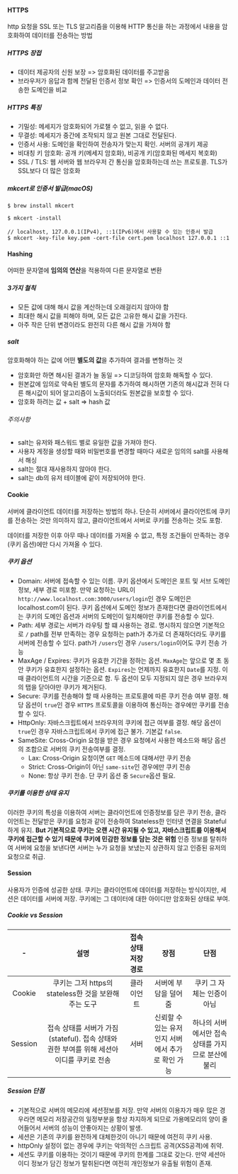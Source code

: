 #### HTTPS
http 요청을 SSL 또는 TLS 알고리즘을 이용해 HTTP 통신을 하는 과정에서 내용을 암호화하여 데이터를 전송하는 방법
##### HTTPS 장접
* 데이터 제공자의 신원 보장 => 암호화된 데이터를 주고받음
* 브라우저가 응답과 함께 전달된 인증서 정보 확인 => 인증서의 도메인과 데이터 전송한 도메인을 비교

##### HTTPS 특징
* 기밀성: 메세지가 암호화되어 가로챌 수 없고, 읽을 수 없다.
* 무결성: 메세지가 중간에 조작되지 않고 원본 그대로 전달된다.
* 인증서 사용: 도메인을 확인하여 전송자가 맞는지 확인. 서버의 공개키 제공
* 비대칭 키 암호화: 공개 키(메세지 암호화), 비공개 키(암호화된 메세지 복호화)
* SSL / TLS: 웹 서버와 웹 브라우저 간 통신을 암호화하는데 쓰는 프로토콜. TLS가 SSL보다 더 많은 암호화

##### mkcert로 인증서 발급(macOS)
```
$ brew install mkcert

$ mkcert -install

// localhost, 127.0.0.1(IPv4), ::1(IPv6)에서 사용할 수 있는 인증서 발급
$ mkcert -key-file key.pem -cert-file cert.pem localhost 127.0.0.1 ::1
```

#### Hashing
어떠한 문자열에 **임의의 연산**을 적용하여 다른 문자열로 변환

##### 3가지 철칙
* 모든 값에 대해 해시 값을 계산하는데 오래걸리지 않아야 함
* 최대한 해시 값을 피해야 하며, 모든 값은 고유한 해시 값을 가진다.
* 아주 작은 단위 변경이라도 완전히 다른 해시 값을 가져야 함

##### salt
암호화해야 하는 값에 어떤 **별도의 값**을 추가하여 결과를 변형하는 것

* 암호화만 하면 해시된 결과가 늘 동일 => 디코딩하여 암호화 해독할 수 있다.
* 원본값에 임의로 약속된 별도의 문자를 추가하여 해시하면 기존의 해시값과 전혀 다른 해시값이 되어 알고리즘이 노출되더라도 원본값을 보호할 수 있다.
* 암호화 하려는 값 + salt => hash 값

###### 주의사항
* salt는 유저와 패스워드 별로 유일한 값을 가져야 한다.
* 사용자 게정을 생성할 때와 비밀번호를 변경할 때마다 새로운 임의의 salt를 사용해서 해싱
* salt는 절대 재사용하지 않아야 한다.
* salt는 db의 유저 테이블에 같이 저장되어야 한다.

#### Cookie
서버에 클라이언트 데이터를 저장하는 방법의 하나. 단순히 서버에서 클라이언트에 쿠키를 전송하는 것만 의미하지 않고, 클라이언트에서 서버로 쿠키를 전송하는 것도 포함.

데이터를 저장한 이후 아무 때나 데이터를 가져올 수 없고, 특정 조건들이 만족하는 경우(쿠키 옵션)에만 다시 가져올 수 있다.

##### 쿠키 옵션
* Domain: 서버에 접속할 수 있는 이름. 쿠키 옵션에서 도메인은 포트 및 서브 도메인 정보, 세부 경로 미포함.
만약 요청하는 URL이 `http://www.localhost.com:3000/users/login`인 경우 도메인은 localhost.com이 된다. 쿠키 옵션에서 도메인 정보가 존재한다면 클라이언트에서는 쿠키의 도메인 옵션과 서버의 도메인이 일치해야만 쿠키를 전송할 수 있다.
* Path: 세부 경로는 서버가 라우팅 할 떄 사용하는 경로. 명시하지 않으면 기본적으로 `/`
path를 전부 만족하는 경우 요청하는 path가 추가로 더 존재하더라도 쿠키를 서버에 전송할 수 있다. path가 `/users`인 경우 `/users/login`이어도 쿠키 전송 가능
* MaxAge / Expires: 쿠키가 유효한 기간을 정하는 옵션. `MaxAge`는 앞으로 몇 초 동안 쿠키가 유효한지 설정하는 옵션. `Expires`는 언제까지 유효한지 `Date`를 지정. 이때 클라이언트의 시간을 기준으로 함. 두 옵션이 모두 지정되지 않은 경우 브라우저의 탭을 닫아야만 쿠키가 제거된다.
* Secure: 쿠키를 전송해야 할 때 사용하는 프로토콜에 따른 쿠키 전송 여부 결정. 해당 옵션이 `true`인 경우 `HTTPS` 프로토콜을 이용하여 통신하는 경우에만 쿠키를 전송할 수 있다.
* HttpOnly: 자바스크립트에서 브라우저의 쿠키에 접근 여부를 결정. 해당 옵션이 `true`인 경우 자바스크립트에서 쿠키에 접근 불가. 기본값 `false`.
* SameSite: Cross-Origin 요청을 받은 경우 요청에서 사용한 메소드와 해당 옵션의 조합으로 서버의 쿠키 전송여부를 결정.
  * Lax: Cross-Origin 요청이면 `GET` 메소드에 대해서만 쿠키 전송
  * Strict: Cross-Origin이 아닌 `same-site`인 경우에만 쿠키 전송
  * None: 항상 쿠키 전송. 단 쿠키 옵션 중 `Secure`옵션 필요.
##### 쿠키를 이용한 상태 유지
이러한 쿠키의 특성을 이용하여 서버는 클라이언트에 인증정보를 담은 쿠키 전송, 클라이언트는 전달받은 쿠키를 요청과 같이 전송하여 Stateless한 인터넷 연결을 Stateful하게 유지.
**But 기본적으로 쿠키는 오랜 시간 유지될 수 있고, 자바스크립트를 이용해서 쿠키에 접근할 수 있기 때문에 쿠키에 민감한 정보를 담는 것은 위험**
인증 정보를 탈취하여 서버에 요청을 보낸다면 서버는 누가 요청을 보냈는지 상관하지 않고 인증된 유저의 요청으로 취급.

#### Session
사용자가 인증에 성공한 상태. 쿠키는 클라이언트에 데이터를 저장하는 방식이지만, 세션은 데이터를 서버에 저장. 쿠키에는 그 데이터에 대한 아이디만 암호화된 상태로 부여.

##### Cookie vs Session
|-|설명|접속 상태 저장 경로|장점|단점|
|:----:|:---:|:---:|:--:|:--:|
|Cookie|쿠키는 그저 https의 stateless한 것을 보완해주는 도구|클라이언트|서버에 부담을 덜어줌|쿠키 그 자체는 인증이 아님|
|Session|접속 상태를 서버가 가짐(stateful). 접속 상태와 권한 부여를 위해 세션아이디를 쿠키로 전송|서버|신뢰할 수 있는 유저인지 서버에서 추가로 확인 가능|하나의 서버에서만 접속 상태를 가지므로 분산에 불리|

##### Session 단점
* 기본적으로 서버의 메모리에 세션정보를 저장. 만약 서버의 이용자가 매우 많은 경우라면 메모리 저장공간의 일정부분을 항상 차지하게 되므로 가용메모리의 양이 줄어들어서 서버의 성능이 안좋아지는 상황이 발생.
* 세션은 기존의 쿠키를 완전하게 대체한것이 아니기 때문에 여전히 쿠키 사용. 
* httpOnly 설정이 없는 경우에 쿠키는 악의적인 스크립트 공격(XSS공격)에 취약. 
* 세션도 쿠키를 이용하는 것이기 때문에 쿠키의 한계를 그대로 갖는다. 만약 세션아이디 정보가 담긴 정보가 탈취된다면 여전히 개인정보가 유출될 위험이 존재.

